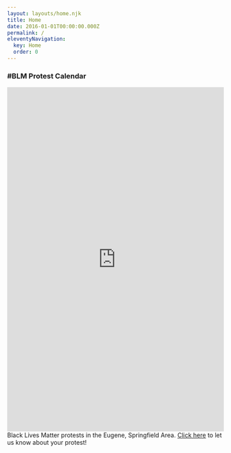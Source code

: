 ```yaml
---
layout: layouts/home.njk
title: Home
date: 2016-01-01T00:00:00.000Z
permalink: /
eleventyNavigation:
  key: Home
  order: 0
---
```



### #BLM Protest Calendar
<!-- <div class="btr-image" style="background-image: url('/static/img/blm-kids.jpg');"></div> -->
<iframe src="https://calendar.google.com/calendar/embed?height=600&amp;wkst=1&amp;bgcolor=%23ffffff&amp;ctz=America%2FLos_Angeles&amp;src=b2htZGIyMHFxdmZrazlnajUzdGdpNzNzdGtAZ3JvdXAuY2FsZW5kYXIuZ29vZ2xlLmNvbQ&amp;color=%239E69AF&amp;mode=AGENDA&amp;showPrint=0&amp;showNav=0&amp;showTitle=0&amp;showDate=0&amp;showTabs=1&amp;showCalendars=0&amp;showTz=0" width="300" height="800" style="width: 100%; min-height: 500px; max-height: 95vh;" frameborder="0" scrolling="no"></iframe>
<div>Black Lives Matter protests in the Eugene, Springfield Area. <a href="/contact-us/">Click here</a> to let us know about your protest!</div>
